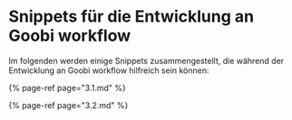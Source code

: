 # Snippets für die Entwicklung an Goobi workflow

Im folgenden werden einige Snippets zusammengestellt, die während der Entwicklung an Goobi workflow hilfreich sein können:

{% page-ref page="3.1.md" %}

{% page-ref page="3.2.md" %}